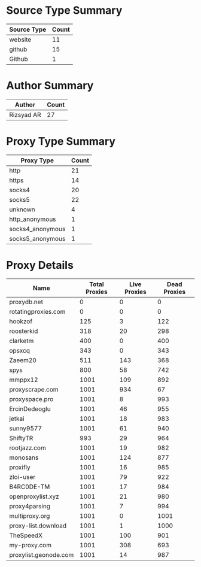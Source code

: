 # Source Type Summary

| Source Type | Count |
|-------------|-------|
| website | 11 |
| github | 15 |
| Github | 1 |


# Author Summary

| Author | Count |
|--------|-------|
| Rizsyad AR | 27 |


# Proxy Type Summary

| Proxy Type | Count |
|------------|-------|
| http | 21 |
| https | 14 |
| socks4 | 20 |
| socks5 | 22 |
| unknown | 4 |
| http_anonymous | 1 |
| socks4_anonymous | 1 |
| socks5_anonymous | 1 |


# Proxy Details

| Name | Total Proxies | Live Proxies | Dead Proxies |
|------|---------------|--------------|---------------|
| proxydb.net | 0 | 0 | 0 |
| rotatingproxies.com | 0 | 0 | 0 |
| hookzof | 125 | 3 | 122 |
| roosterkid | 318 | 20 | 298 |
| clarketm | 400 | 0 | 400 |
| opsxcq | 343 | 0 | 343 |
| Zaeem20 | 511 | 143 | 368 |
| spys | 800 | 58 | 742 |
| mmppx12 | 1001 | 109 | 892 |
| proxyscrape.com | 1001 | 934 | 67 |
| proxyspace.pro | 1001 | 8 | 993 |
| ErcinDedeoglu | 1001 | 46 | 955 |
| jetkai | 1001 | 18 | 983 |
| sunny9577 | 1001 | 61 | 940 |
| ShiftyTR | 993 | 29 | 964 |
| rootjazz.com | 1001 | 19 | 982 |
| monosans | 1001 | 124 | 877 |
| proxifly | 1001 | 16 | 985 |
| zloi-user | 1001 | 79 | 922 |
| B4RC0DE-TM | 1001 | 17 | 984 |
| openproxylist.xyz | 1001 | 21 | 980 |
| proxy4parsing | 1001 | 7 | 994 |
| multiproxy.org | 1001 | 0 | 1001 |
| proxy-list.download | 1001 | 1 | 1000 |
| TheSpeedX | 1001 | 100 | 901 |
| my-proxy.com | 1001 | 308 | 693 |
| proxylist.geonode.com | 1001 | 14 | 987 |
